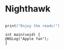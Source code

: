 # Nighthawk

```arm

```

```swift
print("Enjoy the reads!")
```

```objc
int main(void) {
@NSLog("Apple fan");
}
```
